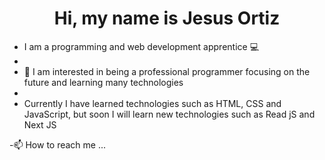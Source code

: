 <h1 align="center">Hi, my name is Jesus Ortiz</h1>

- I am a programming and web development apprentice 💻
- 
- 👀 I am interested in being a professional programmer focusing on the future and learning many technologies
- 
- Currently I have learned technologies such as HTML, CSS and JavaScript, but soon I will learn new technologies such as Read jS and Next JS

-📫 How to reach me ...

<!---
OrtizY30/OrtizY30 is a ✨ special ✨ repository because its `README.md` (this file) appears on your GitHub profile.
You can click the Preview link to take a look at your changes.
--->
